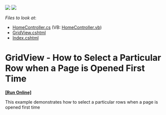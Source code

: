 <!-- default badges list -->
[![](https://img.shields.io/badge/Open_in_DevExpress_Support_Center-FF7200?style=flat-square&logo=DevExpress&logoColor=white)](https://supportcenter.devexpress.com/ticket/details/E20039)
[![](https://img.shields.io/badge/📖_How_to_use_DevExpress_Examples-e9f6fc?style=flat-square)](https://docs.devexpress.com/GeneralInformation/403183)
<!-- default badges end -->
<!-- default file list -->
*Files to look at*:

* [HomeController.cs](./CS/DevExpressMvcApplication1/Controllers/HomeController.cs) (VB: [HomeController.vb](./VB/DevExpressMvcApplication1/Controllers/HomeController.vb))
* [GridView.cshtml](./CS/DevExpressMvcApplication1/Views/Home/GridView.cshtml)
* [Index.cshtml](./CS/DevExpressMvcApplication1/Views/Home/Index.cshtml)
<!-- default file list end -->
# GridView - How to Select a Particular Row when a Page is Opened First Time 
<!-- run online -->
**[[Run Online]](https://codecentral.devexpress.com/e20039/)**
<!-- run online end -->


<p> This example demonstrates how to select a particular rows when a page is opened first time </p>

<br/>


